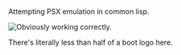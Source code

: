 Attempting PSX emulation in common lisp.  

![Obviously working correctly.](https://i.gyazo.com/148e953aa12cbf75648e73863b974b49.png)

There's literally less than half of a boot logo here.

